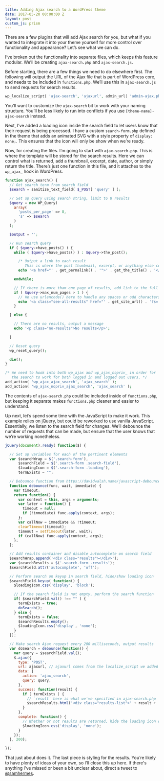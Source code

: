 ```yaml
---
title: Adding Ajax search to a WordPress theme
date: 2017-05-20 00:00:00 Z
layout: post
custom_js: prism
---
```


There are a few plugins that will add Ajax search for you, but what if you wanted to integrate it into your theme yourself for more control over functionality and appearance? Let’s see what we can do.

I’ve broken out the functionality into separate files, which keeps this feature modular. We’ll be creating `ajax-search.php` and `ajax-search.js`.

Before starting, there are a few things we need to do elsewhere first. The following will output the URL of the Ajax file that is part of WordPress core, and needs to be included in `functions.php`. We’ll use this in `ajax-search.js` to send requests for search results.

```php
wp_localize_script( 'ajax-search', 'ajaxurl', admin_url( 'admin-ajax.php' ) );
```

You’ll want to customize the `ajax-search` bit to work with your naming structure. You’ll be less likely to run into conflicts if you use `[theme-name]-ajax-search` instead.

Next, I’ve added a loading icon inside the search field to let users know that their request is being processed. I have a custom `search-form.php` defined in the theme that adds an animated SVG with a style property of `display: none;`. This ensures that the icon will only be show when we’re ready.

Now, for creating the files. I’m going to start with `ajax-search.php`. This is where the template will be stored for the search results. Here we can control what is returned, add a thumbnail, excerpt, date, author, or simply return the title. There’s just one function in this file, and it attaches to the `wp_ajax_` hook in WordPress.

```php
function ajax_search() {
  // Get search term from search field
  $search = sanitize_text_field( $_POST[ 'query' ] );

  // Set up query using search string, limit to 8 results
  $query = new WP_Query(
    array(
      'posts_per_page' => 8,
      's' => $search
    )
  );

  $output = '';

  // Run search query
  if ( $query->have_posts() ) {
    while ( $query->have_posts() ) : $query->the_post();

      /* Output a link to each result
         This is where the post thumbnail, excerpt, or anything else could be added */
      echo '<a href="' . get_permalink() . '">' . get_the_title() . '</a>';

    endwhile;

    // If there is more than one page of results, add link to the full results page
    if ( $query->max_num_pages > 1 ) {
      // We use urlencode() here to handle any spaces or odd characters in the search string
      echo '<a class="see-all-results" href="' . get_site_url() . '?s=' . urlencode( $search ) . '">View all results</a>';
    }

  } else {

    // There are no results, output a message
    echo '<p class="no-results">No results</p>';

  }

  // Reset query
  wp_reset_query();

  die();
}

/* We need to hook into both wp_ajax and wp_ajax_nopriv_ in order for
   the search to work for both logged in and logged out users. */
add_action( 'wp_ajax_ajax_search', 'ajax_search' );
add_action( 'wp_ajax_nopriv_ajax_search', 'ajax_search' );
```

The contents of `ajax-search.php` could be included inside of `functions.php`, but keeping it separate makes `functions.php` cleaner and easier to understand.

Up next, let’s spend some time with the JavaScript to make it work. This example relies on jQuery, but could be reworked to use vanilla JavaScript. Essentially, we listen to the search field for changes. We’ll debounce the number of requests that can be made, but ensure that the user knows that we’re working nonetheless.

```js
jQuery(document).ready( function($) {

  // Set up variables for each of the pertinent elements
  var $searchWrap = $('.search-form'),
      $searchField = $('.search-form .search-field'),
      $loadingIcon = $('.search-form .loading'),
      termExists = "";

  // Debounce function from https://davidwalsh.name/javascript-debounce-function
  function debounce(func, wait, immediate) {
    var timeout;
    return function() {
      var context = this, args = arguments;
      var later = function() {
        timeout = null;
        if (!immediate) func.apply(context, args);
      };
      var callNow = immediate && !timeout;
      clearTimeout(timeout);
      timeout = setTimeout(later, wait);
      if (callNow) func.apply(context, args);
    };
  };

  // Add results container and disable autocomplete on search field
  $searchWrap.append('<div class="results"></div>');
  var $searchResults = $('.search-form .results');
  $searchField.attr('autocomplete', 'off');

  // Perform search on keyup in search field, hide/show loading icon
  $searchField.keyup( function() {
    $loadingIcon.css('display', 'block');

    // If the search field is not empty, perform the search function
    if( $searchField.val() !== "" ) {
      termExists = true;
      doSearch();
    } else {
      termExists = false;
      $searchResults.empty();
      $loadingIcon.css('display', 'none');
    }
  });

  // Make search Ajax request every 200 milliseconds, output results
  var doSearch = debounce(function() {
    var query = $searchField.val();
    $.ajax({
      type: 'POST',
      url: ajaxurl, // ajaxurl comes from the localize_script we added to functions.php
      data: {
        action: 'ajax_search',
        query: query,
      },
      success: function(result) {
        if ( termExists ) {
          // `result` here is what we've specified in ajax-search.php
          $searchResults.html('<div class="results-list">' + result + '</div>');
        }
      },
      complete: function() {
        // Whether or not results are returned, hide the loading icon once the request is complete
        $loadingIcon.css('display', 'none');
      }
    });
  }, 200);

});
```

That just about does it. The last piece is styling for the results. You’re likely to have plenty of ideas of your own, so I'll close this up here. If there's anything I've missed or been a bit unclear about, direct a tweet to [@samhermes](https://twitter.com/samhermes).
